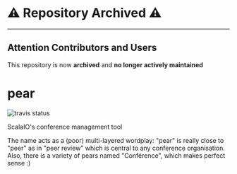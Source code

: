 # :warning: Repository Archived :warning:

---

## Attention Contributors and Users

This repository is now **archived** and **no longer actively maintained**

# pear

![travis status](https://travis-ci.org/ScalaIO/pear.svg?branch=master)

ScalaIO's conference management tool

The name acts as a (poor) multi-layered wordplay: "pear" is really close to "peer" as in "peer review" which is central to any conference organisation. Also, there is a variety of pears named "Conférence", which makes perfect sense :)
